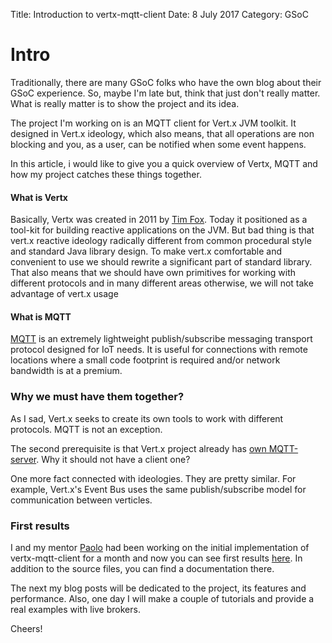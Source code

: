 Title: Introduction to vertx-mqtt-client
Date: 8 July 2017
Category: GSoC

# Intro 
Traditionally, there are many GSoC folks who have the own blog about their GSoC experience. So, maybe I'm late but, think that just don't really matter. What is really matter is to show the project and its idea.

The project I'm working on is an MQTT client for Vert.x JVM toolkit. It designed in Vert.x ideology, which also means, that all operations are non blocking and you, as a user, can be notified when some event happens.

In this article, i would like to give you a quick overview of Vertx, MQTT and how my project catches these things together.

#### What is Vertx
Basically, Vertx was created in 2011 by [Tim Fox](https://github.com/purplefox). Today it positioned as a tool-kit for building reactive applications on the JVM. But bad thing is that vert.x reactive ideology radically different from common procedural style and standard Java library design. To make vert.x comfortable and convenient to use we should rewrite a significant part of standard library. That also means that we should have own primitives for working with different protocols and in many different areas otherwise, we will not take advantage of vert.x usage

#### What is MQTT
[MQTT](http://mqtt.org/news) is an extremely lightweight publish/subscribe messaging transport protocol designed for IoT needs. It is useful for connections with remote locations where a small code footprint is required and/or network bandwidth is at a premium.  

### Why we must have them together?
As I sad, Vert.x seeks to create its own tools to work with different protocols. MQTT is not an exception.

The second prerequisite is that Vert.x project already has [own MQTT-server](https://github.com/vert-x3/vertx-mqtt-server). Why it should not have a client one?

One more fact connected with ideologies. They are pretty similar. For example, Vert.x's Event Bus uses the same publish/subscribe model for communication between verticles.

### First results

I and my mentor [Paolo](https://github.com/ppatierno) had been working on the initial implementation of vertx-mqtt-client for a month and now you can see first results [here](https://github.com/vert-x3/vertx-mqtt-client). In addition to the source files, you can find a documentation there. 

The next my blog posts will be dedicated to the project, its features and performance. Also, one day I will make a couple of tutorials and provide a real examples with live brokers.

Cheers!